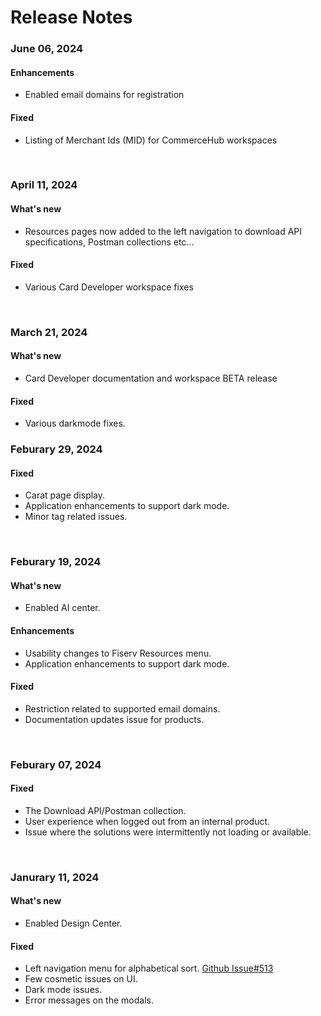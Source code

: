 # Release Notes

### June 06, 2024

#### Enhancements
- Enabled email domains for registration

#### Fixed
- Listing of Merchant Ids (MID) for CommerceHub workspaces
<br>

### April 11, 2024

#### What's new
- Resources pages now added to the left navigation to download API specifications, Postman collections etc...
  
#### Fixed
- Various Card Developer workspace fixes
<br>

### March 21, 2024

#### What's new
- Card Developer documentation and workspace BETA release

#### Fixed
- Various darkmode fixes.

### Feburary 29, 2024

#### Fixed
- Carat page display.
- Application enhancements to support dark mode.
- Minor tag related issues. 
<br>

### Feburary 19, 2024

#### What's new
- Enabled AI center.
  
#### Enhancements
- Usability changes to Fiserv Resources menu.
- Application enhancements to support dark mode.

#### Fixed
- Restriction related to supported email domains.
- Documentation updates issue for products.
<br>

### Feburary 07, 2024

#### Fixed
- The Download API/Postman collection.
- User experience when logged out from an internal product.
- Issue where the solutions were intermittently not loading or available.
<br>

### Janurary 11, 2024

#### What's new
- Enabled Design Center.

#### Fixed
- Left navigation menu for alphabetical sort. [Github Issue#513](https://github.com/Fiserv/Support/issues/513)
- Few cosmetic issues on UI.
- Dark mode issues.
- Error messages on the modals.
<br>
